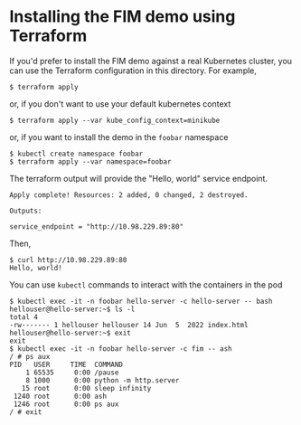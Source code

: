 # Installing the FIM demo using Terraform
If you'd prefer to install the FIM demo against a real Kubernetes cluster, you can use the Terraform configuration in this directory. For example,

```
$ terraform apply
```

or, if you don't want to use your default kubernetes context

```
$ terraform apply --var kube_config_context=minikube
```

or, if you want to install the demo in the `foobar` namespace

```
$ kubectl create namespace foobar
$ terraform apply --var namespace=foobar
```

The terraform output will provide the "Hello, world" service endpoint.

```
Apply complete! Resources: 2 added, 0 changed, 2 destroyed.

Outputs:

service_endpoint = "http://10.98.229.89:80"
```

Then,

```
$ curl http://10.98.229.89:80
Hello, world!
```

You can use `kubectl` commands to interact with the containers in the pod

```
$ kubectl exec -it -n foobar hello-server -c hello-server -- bash
hellouser@hello-server:~$ ls -l
total 4
-rw------- 1 hellouser hellouser 14 Jun  5  2022 index.html
hellouser@hello-server:~$ exit
exit
$ kubectl exec -it -n foobar hello-server -c fim -- ash
/ # ps aux
PID   USER     TIME  COMMAND
    1 65535     0:00 /pause
    8 1000      0:00 python -m http.server
   15 root      0:00 sleep infinity
 1240 root      0:00 ash
 1246 root      0:00 ps aux
/ # exit

```
